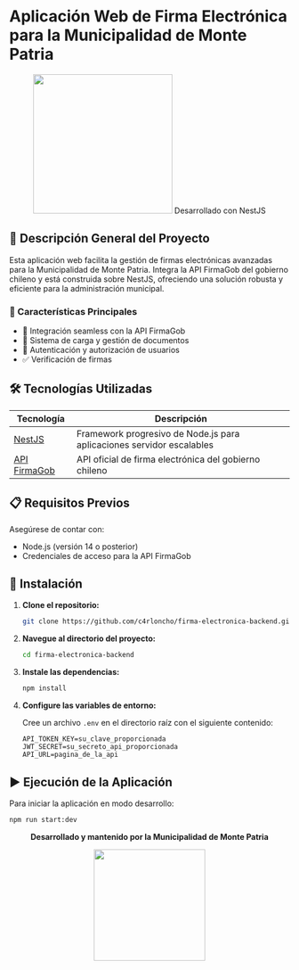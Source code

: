 # Aplicación Web de Firma Electrónica para la Municipalidad de Monte Patria

<div align="center">
<img src="https://nestjs.com/img/logo-small.svg" width="250" >
Desarrollado con NestJS
</div>

## 📑 Descripción General del Proyecto

Esta aplicación web facilita la gestión de firmas electrónicas avanzadas para la Municipalidad de Monte Patria. Integra la API FirmaGob del gobierno chileno y está construida sobre NestJS, ofreciendo una solución robusta y eficiente para la administración municipal.

### 🌟 Características Principales

- 📝 Integración seamless con la API FirmaGob
- 📁 Sistema de carga y gestión de documentos
- 🔐 Autenticación y autorización de usuarios
- ✅ Verificación de firmas


## 🛠️ Tecnologías Utilizadas

| Tecnología | Descripción |
|------------|-------------|
| [NestJS](https://nestjs.com/) | Framework progresivo de Node.js para aplicaciones servidor escalables |
| [API FirmaGob](https://firma.digital.gob.cl/) | API oficial de firma electrónica del gobierno chileno |

## 📋 Requisitos Previos

Asegúrese de contar con:

- Node.js (versión 14 o posterior)
- Credenciales de acceso para la API FirmaGob

## 🚀 Instalación

1. **Clone el repositorio:**
   ```bash
   git clone https://github.com/c4rloncho/firma-electronica-backend.git
   ```

2. **Navegue al directorio del proyecto:**
   ```bash
   cd firma-electronica-backend
   ```

3. **Instale las dependencias:**
   ```bash
   npm install
   ```

4. **Configure las variables de entorno:**
   
   Cree un archivo `.env` en el directorio raíz con el siguiente contenido:
   ```env
   API_TOKEN_KEY=su_clave_proporcionada
   JWT_SECRET=su_secreto_api_proporcionada
   API_URL=pagina_de_la_api
   ```

## ▶️ Ejecución de la Aplicación

Para iniciar la aplicación en modo desarrollo:

```bash
npm run start:dev
```


<div align="center">

**Desarrollado y mantenido por la Municipalidad de Monte Patria**

<img src="https://permisodecirculacion.cl/wp-content/uploads/2022/01/MONTE.jpg" width=200>

</div>
